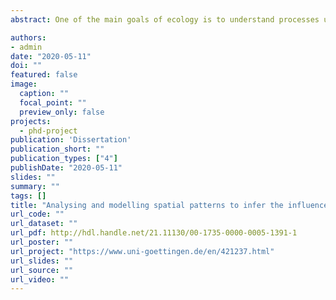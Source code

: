 ```yaml
---
abstract: One of the main goals of ecology is to understand processes underlying patterns. Because presumably all ecological processes are spatially explicit, especially spatial patterns can contain a lot of information about the processes shaping them. Nevertheless, the pattern-process link can be ambiguous. Reasons for this include different processes that lead to similar patterns, interact-ing processes that lead to random patterns or patterns that lead to processes and not the other way around. However, many of these issues can be dealt with using appropriate analysis methods. This includes meaningful ecological hypotheses, precise descriptions of patterns in the data as well as null models and model simulations to strengthen the pattern-process link. Biotic and abiotic processes were shown to interact in plant populations and to result in similar clustered spatial patterns. The clustering can be introduced by limited seed dispersal as an example of biotic processes, but also by higher densities of individuals at suitable growing conditions as an example of abiotic processes. Even though challenging, analysing spatial patterns in the data can be a powerful tool to disentangle the importance and interactions of these two processes. The aim of this thesis was to present approaches that use the power of spatial patterns to study the role of environmental heterogeneity. The methods included spatial point pattern analysis, individual-based simulation models as well as tools to quantify environmental heterogeneity to link spatial patterns to underlying processes. To this end, field data from a temperate old-growth forest was used. Overall, the thesis demonstrated how spatial patterns can be used to explore underlying ecological processes, even if contrasting processes lead to similar patterns as for biotic and abiotic processes. To successfully link pattern to process, i) meaningful ecological hypotheses are needed, ii) patterns in the data need to be described precisely using suitable methods and iii) appropriate null models as well as model simulations need to be applied to link pattern to process as unambiguously as possible.

authors:
- admin
date: "2020-05-11"
doi: ""
featured: false
image:
  caption: ""
  focal_point: ""
  preview_only: false
projects: 
  - phd-project
publication: 'Dissertation'
publication_short: ""
publication_types: ["4"]
publishDate: "2020-05-11"
slides: ""
summary: ""
tags: []
title: "Analysing and modelling spatial patterns to infer the influence of environmental heterogeneity using point pattern analysis, individual-based simulation modelling and landscape metrics"
url_code: ""
url_dataset: ""
url_pdf: http://hdl.handle.net/21.11130/00-1735-0000-0005-1391-1
url_poster: ""
url_project: "https://www.uni-goettingen.de/en/421237.html"
url_slides: ""
url_source: ""
url_video: ""
---
```

